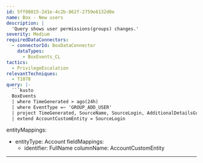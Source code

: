```yaml
---
id: 5ff08015-2d1e-4c2b-862f-2759e6132d0e
name: Box - New users
description: |
  'Query shows user permissions(groups) changes.'
severity: Medium
requiredDataConnectors:
  - connectorId: BoxDataConnector
    dataTypes:
      - BoxEvents_CL
tactics:
  - PrivilegeEscalation
relevantTechniques:
  - T1078
query: |-
  ```kusto
  BoxEvents
  | where TimeGenerated > ago(24h)
  | where EventType =~ 'GROUP_ADD_USER'
  | project TimeGenerated, SourceName, SourceLogin, AdditionalDetailsGroupName
  | extend AccountCustomEntity = SourceLogin
  ```
entityMappings:
  - entityType: Account
    fieldMappings:
      - identifier: FullName
        columnName: AccountCustomEntity
---
```



